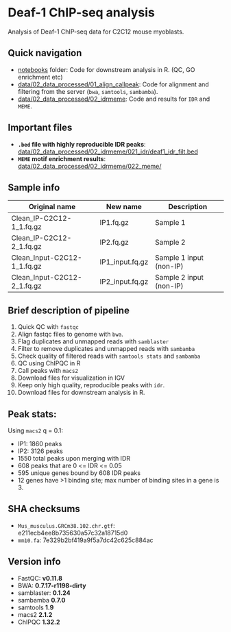 # Deaf-1 ChIP-seq analysis

Analysis of Deaf-1 ChIP-seq data for C2C12 mouse myoblasts.

## Quick navigation 
- [notebooks](notebooks) folder: Code for downstream analysis in R. (QC, GO enrichment etc)
- [data/02_data_processed/01_align_callpeak](data/02_data_processed/01_align_callpeak): Code for alignment and filtering from the server (`bwa`, `samtools`, `sambamba`).
- [data/02_data_processed/02_idrmeme](data/02_data_processed/02_idrmeme): Code and results for `IDR` and `MEME`. 

## Important files
- **`.bed` file with highly reproducible IDR peaks**: [data/02_data_processed/02_idrmeme/021_idr/deaf1_idr_filt.bed](data/02_data_processed/02_idrmeme/021_idr/deaf1_idr_filt.bed)
- **`MEME` motif enrichment results**: [data/02_data_processed/02_idrmeme/022_meme/](data/02_data_processed/02_idrmeme/022_meme/)

## Sample info

Original name | New name | Description |
|---|---| --- |
Clean_IP-C2C12-1_1.fq.gz | IP1.fq.gz | Sample 1 
Clean_IP-C2C12-2_1.fq.gz | IP2.fq.gz | Sample 2 
Clean_Input-C2C12-1_1.fq.gz | IP1_input.fq.gz | Sample 1 input (non-IP) 
Clean_Input-C2C12-2_1.fq.gz | IP2_input.fq.gz | Sample 2 input (non-IP) 

## Brief description of pipeline
1. Quick QC with `fastqc`
2. Align fastqc files to genome with `bwa`. 
3. Flag duplicates and unmapped reads with `samblaster`
4. Filter to remove duplicates and unmapped reads with `sambamba`
5. Check quality of filtered reads with `samtools stats` and `sambamba`
6. QC using ChIPQC in R
6. Call peaks with `macs2`
6. Download files for visualization in IGV 
7. Keep only high quality, reproducible peaks with `idr`. 
8. Download files for downstream analysis in R. 


## Peak stats:

Using `macs2` q = 0.1: 

- IP1: 1860 peaks 
- IP2: 3126 peaks
- 1550 total peaks upon merging with IDR 
- 608 peaks that are 0 <= IDR <= 0.05
- 595 unique genes bound by 608 IDR peaks
- 12 genes have >1 binding site; max number of binding sites in a gene is 3. 

## SHA checksums
- `Mus_musculus.GRCm38.102.chr.gtf`: e211ecb4ee8b735630a57c32a18715d0
- `mm10.fa`: 7e329b2bf419a9f5a7dc42c625c884ac

## Version info 

- FastQC: **v0.11.8**
- BWA: **0.7.17-r1198-dirty**
- samblaster: **0.1.24**
- sambamba **0.7.0**
- samtools **1.9**
- macs2 **2.1.2**
- ChIPQC **1.32.2**






